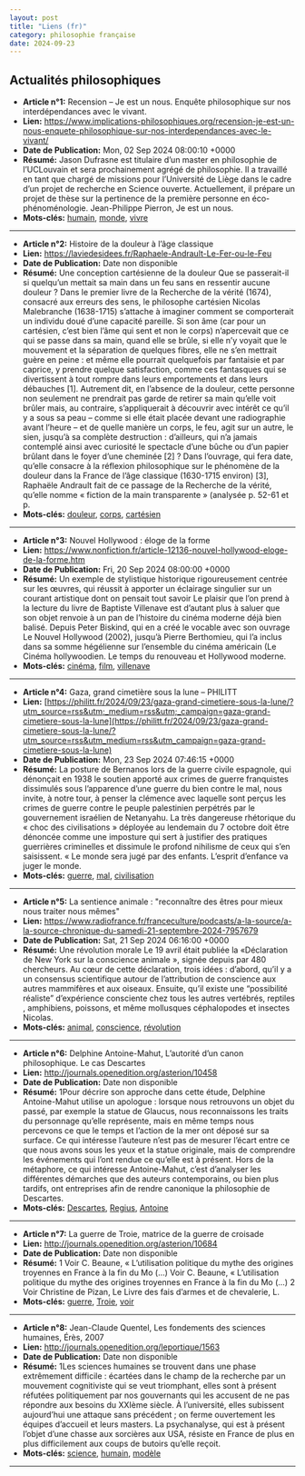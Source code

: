 ```yaml
---
layout: post
title: "Liens (fr)"
category: philosophie française
date: 2024-09-23
---
```

## Actualités philosophiques

  * **Article n°1:** Recension – Je est un nous. Enquête philosophique sur nos interdépendances avec le vivant.
  * **Lien:** <https://www.implications-philosophiques.org/recension-je-est-un-nous-enquete-philosophique-sur-nos-interdependances-avec-le-vivant/>
  * **Date de Publication:** Mon, 02 Sep 2024 08:00:10 +0000
  * **Résumé:** Jason Dufrasne est titulaire d’un master en philosophie de l’UCLouvain et sera prochainement agrégé de philosophie. Il a travaillé en tant que chargé de missions pour l’Université de Liège dans le cadre d’un projet de recherche en Science ouverte. Actuellement, il prépare un projet de thèse sur la pertinence de la première personne en éco-phénoménologie. Jean-Philippe Pierron, Je est un nous.
  * **Mots-clés:** [humain](humain), [monde](monde), [vivre](vivre)

* * *

  * **Article n°2:** Histoire de la douleur à l’âge classique
  * **Lien:** <https://laviedesidees.fr/Raphaele-Andrault-Le-Fer-ou-le-Feu>
  * **Date de Publication:** Date non disponible
  * **Résumé:** Une conception cartésienne de la douleur Que se passerait-il si quelqu’un mettait sa main dans un feu sans en ressentir aucune douleur ? Dans le premier livre de la Recherche de la vérité (1674), consacré aux erreurs des sens, le philosophe cartésien Nicolas Malebranche (1638-1715) s’attache à imaginer comment se comporterait un individu doué d’une capacité pareille. Si son âme (car pour un cartésien, c’est bien l’âme qui sent et non le corps) n’apercevait que ce qui se passe dans sa main, quand elle se brûle, si elle n’y voyait que le mouvement et la séparation de quelques fibres, elle ne s’en mettrait guère en peine : et même elle pourrait quelquefois par fantaisie et par caprice, y prendre quelque satisfaction, comme ces fantasques qui se divertissent à tout rompre dans leurs emportements et dans leurs débauches [1]. Autrement dit, en l’absence de la douleur, cette personne non seulement ne prendrait pas garde de retirer sa main qu’elle voit brûler mais, au contraire, s’appliquerait à découvrir avec intérêt ce qu’il y a sous sa peau – comme si elle était placée devant une radiographie avant l’heure – et de quelle manière un corps, le feu, agit sur un autre, le sien, jusqu’à sa complète destruction : d’ailleurs, qui n’a jamais contemplé ainsi avec curiosité le spectacle d’une bûche ou d’un papier brûlant dans le foyer d’une cheminée [2] ? Dans l’ouvrage, qui fera date, qu’elle consacre à la réflexion philosophique sur le phénomène de la douleur dans la France de l’âge classique (1630-1715 environ) [3], Raphaële Andrault fait de ce passage de la Recherche de la vérité, qu’elle nomme « fiction de la main transparente » (analysée p. 52-61 et p.
  * **Mots-clés:** [douleur](douleur), [corps](corps), [cartésien](cartésien)

* * *

  * **Article n°3:** Nouvel Hollywood : éloge de la forme
  * **Lien:** <https://www.nonfiction.fr/article-12136-nouvel-hollywood-eloge-de-la-forme.htm>
  * **Date de Publication:** Fri, 20 Sep 2024 08:00:00 +0000
  * **Résumé:** Un exemple de stylistique historique rigoureusement centrée sur les œuvres, qui réussit à apporter un éclairage singulier sur un courant artistique dont on pensait tout savoir Le plaisir que l’on prend à la lecture du livre de Baptiste Villenave est d’autant plus à saluer que son objet renvoie à un pan de l’histoire du cinéma moderne déjà bien balisé. Depuis Peter Biskind, qui en a créé le vocable avec son ouvrage Le Nouvel Hollywood (2002), jusqu’à Pierre Berthomieu, qui l’a inclus dans sa somme hégélienne sur l’ensemble du cinéma américain (Le Cinéma hollywoodien. Le temps du renouveau et Hollywood moderne.
  * **Mots-clés:** [cinéma](cinéma), [film](film), [villenave](villenave)

* * *

  * **Article n°4:** Gaza, grand cimetière sous la lune – PHILITT
  * **Lien:** [https://philitt.fr/2024/09/23/gaza-grand-cimetiere-sous-la-lune/?utm_source=rss&utm;_medium=rss&utm;_campaign=gaza-grand-cimetiere-sous-la-lune](https://philitt.fr/2024/09/23/gaza-grand-cimetiere-sous-la-lune/?utm_source=rss&utm_medium=rss&utm_campaign=gaza-grand-cimetiere-sous-la-lune)
  * **Date de Publication:** Mon, 23 Sep 2024 07:46:15 +0000
  * **Résumé:** La posture de Bernanos lors de la guerre civile espagnole, qui dénonçait en 1938 le soutien apporté aux crimes de guerre franquistes dissimulés sous l’apparence d’une guerre du bien contre le mal, nous invite, à notre tour, à penser la clémence avec laquelle sont perçus les crimes de guerre contre le peuple palestinien perpétrés par le gouvernement israélien de Netanyahu. La très dangereuse rhétorique du « choc des civilisations » déployée au lendemain du 7 octobre doit être dénoncée comme une imposture qui sert à justifier des pratiques guerrières criminelles et dissimule le profond nihilisme de ceux qui s’en saisissent. « Le monde sera jugé par des enfants. L’esprit d’enfance va juger le monde.
  * **Mots-clés:** [guerre](guerre), [mal](mal), [civilisation](civilisation)

* * *

  * **Article n°5:** La sentience animale : "reconnaître des êtres pour mieux nous traiter nous mêmes"
  * **Lien:** <https://www.radiofrance.fr/franceculture/podcasts/a-la-source/a-la-source-chronique-du-samedi-21-septembre-2024-7957679>
  * **Date de Publication:** Sat, 21 Sep 2024 06:16:00 +0000
  * **Résumé:** Une révolution morale Le 19 avril était publiée la «Déclaration de New York sur la conscience animale », signée depuis par 480 chercheurs. Au cœur de cette déclaration, trois idées : d’abord, qu’il y a un consensus scientifique autour de l’attribution de conscience aux autres mammifères et aux oiseaux. Ensuite, qu’il existe une “possibilité réaliste” d’expérience consciente chez tous les autres vertébrés, reptiles , amphibiens, poissons, et même mollusques céphalopodes et insectes Nicolas.
  * **Mots-clés:** [animal](animal), [conscience](conscience), [révolution](révolution)

* * *

  * **Article n°6:** Delphine Antoine-Mahut, L’autorité d’un canon philosophique. Le cas Descartes
  * **Lien:** <http://journals.openedition.org/asterion/10458>
  * **Date de Publication:** Date non disponible
  * **Résumé:** 1Pour décrire son approche dans cette étude, Delphine Antoine-Mahut utilise un apologue : lorsque nous retrouvons un objet du passé, par exemple la statue de Glaucus, nous reconnaissons les traits du personnage qu’elle représente, mais en même temps nous percevons ce que le temps et l’action de la mer ont déposé sur sa surface. Ce qui intéresse l’auteure n’est pas de mesurer l’écart entre ce que nous avons sous les yeux et la statue originale, mais de comprendre les événements qui l’ont rendue ce qu’elle est à présent. Hors de la métaphore, ce qui intéresse Antoine-Mahut, c’est d’analyser les différentes démarches que des auteurs contemporains, ou bien plus tardifs, ont entreprises afin de rendre canonique la philosophie de Descartes.
  * **Mots-clés:** [Descartes](Descartes), [Regius](Regius), [Antoine](Antoine)

* * *

  * **Article n°7:** La guerre de Troie, matrice de la guerre de croisade
  * **Lien:** <http://journals.openedition.org/asterion/10684>
  * **Date de Publication:** Date non disponible
  * **Résumé:** 1 Voir C. Beaune, « L’utilisation politique du mythe des origines troyennes en France à la fin du Mo (...) Voir C. Beaune, « L’utilisation politique du mythe des origines troyennes en France à la fin du Mo (...) 2 Voir Christine de Pizan, Le Livre des fais d’armes et de chevalerie, L.
  * **Mots-clés:** [guerre](guerre), [Troie](Troie), [voir](voir)

* * *

  * **Article n°8:** Jean-Claude Quentel, Les fondements des sciences humaines, Érès, 2007
  * **Lien:** <http://journals.openedition.org/leportique/1563>
  * **Date de Publication:** Date non disponible
  * **Résumé:** 1Les sciences humaines se trouvent dans une phase extrêmement difficile : écartées dans le champ de la recherche par un mouvement cognitiviste qui se veut triomphant, elles sont à présent réfutées politiquement par nos gouvernants qui les accusent de ne pas répondre aux besoins du XXIème siècle. À l’université, elles subissent aujourd’hui une attaque sans précédent ; on ferme ouvertement les équipes d’accueil et leurs masters. La psychanalyse, qui est à présent l’objet d’une chasse aux sorcières aux USA, résiste en France de plus en plus difficilement aux coups de butoirs qu’elle reçoit.
  * **Mots-clés:** [science](science), [humain](humain), [modèle](modèle)

* * *


